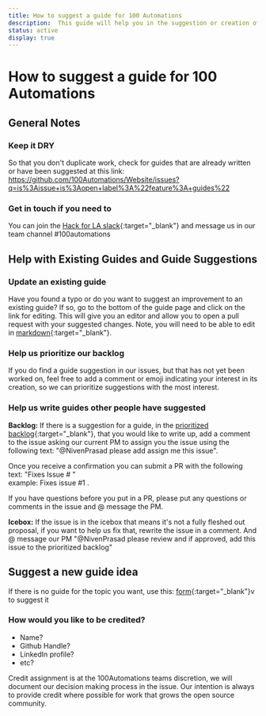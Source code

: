 ```yaml
---
title: How to suggest a guide for 100 Automations
description:  This guide will help you in the suggestion or creation of a guide for 100Automations
status: active
display: true
---
```


# How to suggest a guide for 100 Automations

## General Notes

### Keep it DRY
So that you don't duplicate work, check for guides that are already written or have been suggested at this link:
https://github.com/100Automations/Website/issues?q=is%3Aissue+is%3Aopen+label%3A%22feature%3A+guides%22

### Get in touch if you need to
You can join the [Hack for LA slack](http://hackforla.org/slack){:target="_blank"} and message us in our team channel #100automations


## Help with Existing Guides and Guide Suggestions

### Update an existing guide
Have you found a typo or do you want to suggest an improvement to an existing guide?  If so, go to the bottom of the guide page and click on the link for editing.  This will give you an editor and allow you to open a pull request with your suggested changes.  Note, you will need to be able to edit in [markdown](https://www.markdownguide.org/cheat-sheet/){:target="_blank"}.

### Help us prioritize our backlog
If you do find a guide suggestion in our issues, but that has not yet been worked on, feel free to add a comment or emoji indicating your interest in its creation, so we can prioritize suggestions with the most interest.

### Help us write guides other people have suggested

**Backlog:** 
If there is a suggestion for a guide, in the [prioritized backlog](https://github.com/100Automations/Website/projects/1?card_filter_query=label%3A%22feature%3A+guides%22#column-9876552){:target="_blank"}, that you would like to write up, add a comment to the issue asking our current PM to assign you the issue using the following text:
 "@NivenPrasad please add assign me this issue". 

Once you receive a confirmation you can submit a PR with the following text:
 "Fixes Issue # "  
example: Fixes issue #1 .  

If you have questions before you put in a PR, please put any questions or comments in the issue and @ message the PM.

**Icebox:**
If the issue is in the icebox that means it's not a fully fleshed out proposal, if you want to help us fix that, rewrite the issue in a comment.  And @ message our PM "@NivenPrasad please review and if approved, add this issue to the prioritized backlog"


## Suggest a new guide idea
If there is no guide for the topic you want, use this: [form](https://github.com/100Automations/Website/issues/new?assignees=&labels=documentation%2C+feature%3A+guides&template=suggest-a-guide.md&title=Suggest+a+guide%3A+%5Bname+of+guide+here%5D){:target="_blank"}v to suggest it

### How would you like to be credited?

- Name?
- Github Handle?
- LinkedIn profile?
- etc?

Credit assignment is at the 100Automations teams discretion, we will document our decision making process in the issue.  Our intention is always to provide credit where possible for work that grows the open source community.

